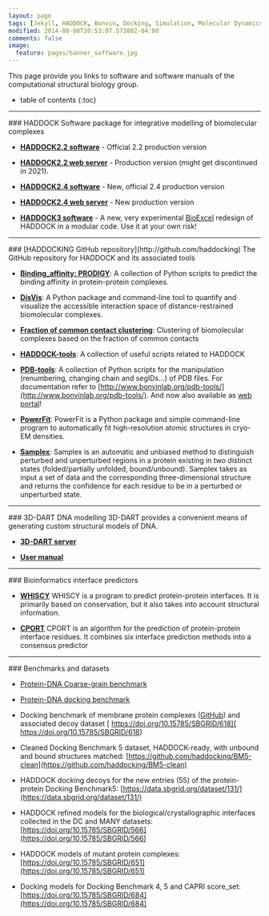 ```yaml
---
layout: page
tags: [Jekyll, HADDOCK, Bonvin, Docking, Simulation, Molecular Dynamics, Structural Biology, Computational Biology, Modelling, Protein Structure]
modified: 2014-08-08T20:53:07.573882-04:00
comments: false
image:
  feature: pages/banner_software.jpg
---
```


This page provide you links to software and software manuals of the computational structural biology group.

* table of contents
{:toc}


<HR>
### HADDOCK
  Software package for integrative modelling of biomolecular complexes

  * [**HADDOCK2.2 software**](/software/haddock2.2/) - Official 2.2 production version
  
  * [**HADDOCK2.2 web server**](http://haddock.science.uu.nl/services-enmr/HADDOCK) -  Production version (might get discontinued in 2021).

  * [**HADDOCK2.4 software**](/software/haddock2.4/) - New, official 2.4 production version

  * [**HADDOCK2.4 web server**](https://wenmr.science.uu.nl/haddock2.4/) - New production version
  
  * [**HADDOCK3 software**](/software/haddock3) - A new, very experimental [BioExcel](https://www.bioexcel.eu) redesign of HADDOCK in a modular code. Use it at your own risk!

<HR>
### [HADDOCKING GitHub repository](http://github.com/haddocking)
  The GitHub repository for HADDOCK and its associated tools

  * [**Binding_affinity: PRODIGY**](https://github.com/haddocking/binding_affinity):
  A collection of Python scripts to predict the binding affinity in protein-protein complexes.

  * [**DisVis**](https://github.com/haddocking/disvis):
  A Python package and command-line tool to quantify and visualize the accessible interaction space of distance-restrained biomolecular complexes.

  * [**Fraction of common contact clustering**](http://github.com/haddocking/fcc):
  Clustering of biomolecular complexes based on the fraction of common contacts

  * [**HADDOCK-tools**](http://github.com/haddocking/haddock-tools):
  A collection of useful scripts related to HADDOCK

  * [**PDB-tools**](http://github.com/haddocking/pdb-tools):
  A collection of Python scripts for the manipulation (renumbering, changing chain and segIDs...) of PDB files.
  For documentation refer to [http://www.bonvinlab.org/pdb-tools/](http://www.bonvinlab.org/pdb-tools/).
  And now also available as [web portal](https://wenmr.science.uu.nl/pdbtools)!

  * [**PowerFit**](https://github.com/haddocking/powerfit):
  PowerFit is a Python package and simple command-line program to automatically fit high-resolution atomic structures in cryo-EM densities.

  * [**Samplex**](https://github.com/haddocking/samplex):
  Samplex is an automatic and unbiased method to distinguish perturbed and unperturbed regions in a protein existing in two distinct states (folded/partially unfolded, bound/unbound). Samplex takes as input a set of data and the corresponding three-dimensional structure and returns the confidence for each residue to be in a perturbed or unperturbed state.

<HR>
### 3D-DART DNA modelling
  3D-DART provides a convenient means of generating custom structural models of DNA.

  * [**3D-DART server**](http://haddock.science.uu.nl/enmr/services/3DDART)

  * [**User manual**](http://haddock.science.uu.nl/enmr/services/3DDART/DARTusage.html)
<HR>
### Bioinformatics interface predictors

  * [**WHISCY**](http://nmr.chem.uu.nl/Software/whiscy/index.html)
  WHISCY is a program to predict protein-protein interfaces. It is primarily based on conservation, but it also takes into account structural information.

  * [**CPORT**](http://haddock.science.uu.nl/services/CPORT)
  CPORT is an algorithm for the prediction of protein-protein interface residues. It combines six interface prediction methods into a consensus predictor
<HR>
### Benchmarks and datasets

* [Protein-DNA Coarse-grain benchmark](https://zenodo.org/record/3941636)

* [Protein-DNA docking benchmark](https://github.com/haddocking/Prot-DNABenchmark)

* Docking benchmark of membrane protein complexes ([GitHub](https://github.com/haddocking/MemCplxDB)) and associated decoy dataset [ https://doi.org/10.15785/SBGRID/618]( https://doi.org/10.15785/SBGRID/618)

* Cleaned Docking Benchmark 5 dataset, HADDOCK-ready, with unbound and bound structures matched: [https://github.com/haddocking/BM5-clean](https://github.com/haddocking/BM5-clean)

* HADDOCK docking decoys for the new entries (55) of the protein-protein Docking Benchmark5: [https://data.sbgrid.org/dataset/131/](https://data.sbgrid.org/dataset/131/)

* HADDOCK refined models for the biological/crystallographic interfaces collected in the DC and MANY datasets: [https://doi.org/10.15785/SBGRID/566](https://doi.org/10.15785/SBGRID/566)

* HADDOCK models of mutant protein complexes: [https://doi.org/10.15785/SBGRID/651](https://doi.org/10.15785/SBGRID/651)

* Docking models for Docking Benchmark 4, 5 and CAPRI score_set: [https://doi.org/10.15785/SBGRID/684](https://doi.org/10.15785/SBGRID/684)
